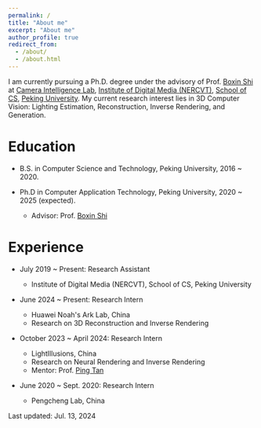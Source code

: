 ```yaml
---
permalink: /
title: "About me"
excerpt: "About me"
author_profile: true
redirect_from: 
  - /about/
  - /about.html
---
```


I am currently pursuing a Ph.D. degree under the advisory of Prof. [Boxin Shi](https://camera.pku.edu.cn/team) at [Camera Intelligence Lab](https://camera.pku.edu.cn), [Institute of Digital Media (NERCVT)](https://idm.pku.edu.cn), [School of CS](https://cs.pku.edu.cn), [Peking University](https://www.pku.edu.cn). My current research interest lies in 3D Computer Vision: Lighting Estimation, Reconstruction, Inverse Rendering, and Generation.

Education
======
* B.S. in Computer Science and Technology, Peking University, 2016 ~ 2020.

* Ph.D in Computer Application Technology, Peking University, 2020 ~ 2025 (expected).
  * Advisor: Prof. [Boxin Shi](https://camera.pku.edu.cn/team)

Experience
======
* July 2019 ~ Present: Research Assistant
  * Institute of Digital Media (NERCVT), School of CS, Peking University

* June 2024 ~ Present: Research Intern
  * Huawei Noah's Ark Lab, China
  * Research on 3D Reconstruction and Inverse Rendering

* October 2023 ~ April 2024: Research Intern
  * LightIllusions, China
  * Research on Neural Rendering and Inverse Rendering
  * Mentor: Prof. [Ping Tan](https://ece.hkust.edu.hk/pingtan)

* June 2020 ~ Sept. 2020: Research Intern 
  * Pengcheng Lab, China

Last updated: Jul. 13, 2024